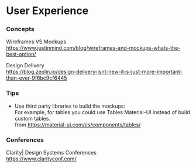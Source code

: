 # User Experience

### Concepts

Wireframes VS Mockups
<br>
https://www.justinmind.com/blog/wireframes-and-mockups-whats-the-best-option/


Design Delivery
<br>
https://blog.zeplin.io/design-delivery-isnt-new-it-s-just-more-important-than-ever-9f6bc9cf6445


### Tips

* Use third party libraries to build the mockups:
<br> For example, for tables you could use Tables Material-UI instead
of build custom tables.
<br> from https://material-ui.com/es/components/tables/


### Conferences
Clarity| Design Systems Conferences
<br>
https://www.clarityconf.com/

